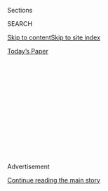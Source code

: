 <div id="app">

<div>

<div>

<div>

<div class="NYTAppHideMasthead css-1q2w90k e1suatyy0">

<div class="section css-ui9rw0 e1suatyy2">

<div class="css-eph4ug er09x8g0">

<div class="css-6n7j50">

</div>

<span class="css-1dv1kvn">Sections</span>

<div class="css-10488qs">

<span class="css-1dv1kvn">SEARCH</span>

</div>

[Skip to content](#site-content)[Skip to site
index](#site-index)

</div>

<div class="css-10698na e1huz5gh0">

</div>

</div>

<div id="masthead-bar-one" class="section hasLinks css-15hmgas e1csuq9d3">

<div class="css-uqyvli e1csuq9d0">

</div>

<div class="css-1uqjmks e1csuq9d1">

</div>

<div class="css-9e9ivx">

[](https://myaccount.nytimes3xbfgragh.onion/auth/login?response_type=cookie&client_id=vi)

</div>

<div class="css-1bvtpon e1csuq9d2">

[Today’s
Paper](https://www.nytimes3xbfgragh.onion/section/todayspaper)

</div>

</div>

</div>

</div>

<div data-aria-hidden="false">

<div id="site-content" data-role="main">

<div>

<div class="css-1aor85t" style="opacity:0.000000001;z-index:-1;visibility:hidden">

<div class="css-1hqnpie">

<div class="css-epjblv">

<span class="css-z6pdnw">A Simple Lemon Tart With Sensuous
Surprises</span>

</div>

<div class="css-k008qs">

<div class="css-1iwv8en">

<span class="css-18z7m18"></span>

<div>

<div>

</div>

</div>

</div>

<span class="css-1n6z4y">https://nyti.ms/2GMwfxu</span>

<div class="css-1705lsu">

<div class="css-4xjgmj">

<div class="css-4skfbu" data-role="toolbar" data-aria-label="Social Media Share buttons, Save button, and Comments Panel with current comment count" data-testid="share-tools">

  - 
  - 
  - 
  - 
    
    <div class="css-6n7j50">
    
    </div>

  - 

</div>

</div>

</div>

</div>

</div>

</div>

<div class="css-13pd83m">

</div>

<div id="top-wrapper" class="css-1sy8kpn">

<div id="top-slug" class="css-l9onyx">

Advertisement

</div>

[Continue reading the main
story](#after-top)

<div class="ad top-wrapper" style="text-align:center;height:100%;display:block;min-height:250px">

<div id="top" class="place-ad" data-position="top" data-size-key="top">

</div>

</div>

<div id="after-top">

</div>

</div>

<div id="sponsor-wrapper" class="css-1hyfx7x">

<div id="sponsor-slug" class="css-19vbshk">

Supported by

</div>

[Continue reading the main
story](#after-sponsor)

<div id="sponsor" class="ad sponsor-wrapper" style="text-align:center;height:100%;display:block">

</div>

<div id="after-sponsor">

</div>

</div>

[On Dessert](/column/on-dessert "On Dessert")

<div class="css-1vkm6nb ehdk2mb0">

# A Simple Lemon Tart With Sensuous Surprises

</div>

<div class="css-79elbk" data-testid="photoviewer-wrapper">

<div class="css-z3e15g" data-testid="photoviewer-wrapper-hidden">

</div>

<div class="css-1a48zt4 ehw59r15" data-testid="photoviewer-children">

![<span class="css-i48y28 e13ogyst0" data-aria-hidden="true">An
exuberant filling uses every bit of the fruit except the
seeds.</span><span class="css-ach9cc e1z0qqy90" itemprop="copyrightHolder"><span class="css-1ly73wi e1tej78p0">Credit...</span><span><span>Gentl
and Hyers for The New York Times. Food stylist: Maggie Ruggiero. Prop
stylist: Amy
Wilson.</span></span></span>](https://static01.graylady3jvrrxbe.onion/images/2018/03/25/magazine/25mag-ondessert/25mag-ondessert-articleLarge.jpg?quality=75&auto=webp&disable=upscale)

</div>

</div>

<div class="css-xt80pu e12qa4dv0">

<div class="css-18e8msd">

<div class="css-vp77d3 epjyd6m0">

<div class="css-1baulvz">

By <span class="css-1baulvz last-byline" itemprop="name">Dorie
Greenspan</span>

</div>

</div>

  - March 20,
    2018

  - 
    
    <div class="css-4xjgmj">
    
    <div class="css-d8bdto" data-role="toolbar" data-aria-label="Social Media Share buttons, Save button, and Comments Panel with current comment count" data-testid="share-tools">
    
      - 
      - 
      - 
      - 
        
        <div class="css-6n7j50">
        
        </div>
    
      - 
    
    </div>
    
    </div>

</div>

</div>

<div class="section meteredContent css-1r7ky0e" name="articleBody" itemprop="articleBody">

<div class="css-1fanzo5 StoryBodyCompanionColumn">

<div class="css-53u6y8">

Sometime during the first year that I was married, when I was teaching
myself to cook, I enrolled in a cake-decorating class. A course on how
not to turn steaks into hockey pucks might have been more useful at that
stage of my life, but I was already in thrall to baking. I bought myself
canvas pastry bags marked “Made in France” and outfitted them with a
wardrobe of accessories. Each week, I would take my place in front of a
ruled board, just as I had when I was learning cursive, and spend two
hours squeezing Crisco (cheaper and more forgiving than frosting) into
shapes that always fell short of botanical verisimilitude.

Eventually I developed a repertoire of pansies, ruffled leaves, shells,
swags and roses, never perfect, but nonetheless a source of pride. An
ambitious student, I also set myself the task of learning to construct
the most complicated desserts in the French canon. I worked my way
through the Parisian chef Gaston Lenôtre’s first English-language
cookbook, and on any old Tuesday night, I’d serve a gâteau St. Honoré —
puff pastry, cream puffs, two kinds of pastry cream and caramel, some
spun. I was learning techniques that I would continue to build on, and I
kept at it for a decade or so. Then came the great awakening: I caught
myself soaking a dainty cake with rum syrup, layering it with coffee
buttercream, frosting it, finishing it with piped rosettes ... and
craving a shortbread cookie. I was creating beautiful desserts, but the
more elaborate they were, the less I enjoyed eating them.

My tastes were changing. What I wanted was something trickier to achieve
than a bouquet of sugar-paste flowers: simplicity. Like a minimalist
architect, I began removing the superfluous and judging what I
constructed on its bedrock elements. I always knew that dessert’s only
purpose was pleasure. Now I wanted that pleasure to come from the
ingredients and how I worked with them, the juxtapositions of texture,
the combinations of flavors, the aromas that float into the kitchen when
the oven door opens and vanish an instant later.

I haven’t entirely given up on the intricate confections of my early
years. I still go over the top on birthday cakes — it’s my frosting
loophole. And I often decorate my desserts, but I try to make sure that
what’s outside is never more important than what’s within. The desserts
I’ve come to value are unassuming, yet they slyly call you to attention.
The texture of a well-made poundcake can pull you in like that. Cookies
with intermittent crunch, ice cream with a hard-to-place spice,
chocolate cakes with salt, classics resized or reshaped. They all have
this power, but the exemplar might be the lemon tart that I’ve been
baking for about 20 years.

</div>

</div>

<div class="css-1fanzo5 StoryBodyCompanionColumn">

<div class="css-53u6y8">

Like the best simple desserts, this one is plain, built on unremarkable
ingredients but reliant on each one of them. Nothing about its looks
dazzles: It’s a crust and a pale-colored filling that might or might not
have a few cracks on its surface. To me, there’s beauty in its
homeliness.

The filling’s texture is enigmatic. It has the qualities that make spoon
desserts so seductive: It cuts like pudding, clings tentatively to the
knife like jam and gently shimmies like custard. It’s slow to melt in
your mouth, a bit of unexpected sensuousness. And its flavor is bold.
It’s exuberantly, sharply, unequivocally, edgily lemony, capturing the
essence of the fruit because it uses every bit of it, peel, pith and
pulp — only the seeds are left behind. It’s the surprise in this simple
dessert. Alone, this mixture of lemon tempered by butter and sugar is
good but incomplete. The crust is as vital to the recipe as the filling.
It adds flavor and texture, balance and contrast; it rounds and finishes
the dessert.

I like to use a sweet dough (almost a cookie dough), and I like to roll
it a bit thicker than usual. A thin crust does a fine job of containing
the filling, but a more substantial crust adds a definitive texture,
creating a lively back-and-forth between its own snap and crumble and
the filling’s creaminess. And if it’s baked well, to a deep color, then
the crust will also have distinctive flavor — nutlike from the butter,
which browns as it bakes, and caramel from the sugar. It will have a
personality strong enough to be the filling’s true partner. And the tart
will be perfectly balanced. My younger self would have tipped the scale
and piped hillocks of cream over the top; my current self appreciates
the impulse, prefers a dusting of powdered sugar and bows to the wisdom
of less being immeasurably more.

**Recipe:** [Whole Lemon
Tart](https://cooking.nytimes3xbfgragh.onion/recipes/1019239-whole-lemon-tart)
| [Sweet Tart
Crust](https://cooking.nytimes3xbfgragh.onion/recipes/1019240-sweet-tart-crust)

</div>

</div>

</div>

<div>

</div>

<div>

</div>

<div>

</div>

<div>

<div id="bottom-wrapper" class="css-1ede5it">

<div id="bottom-slug" class="css-l9onyx">

Advertisement

</div>

[Continue reading the main
story](#after-bottom)

<div id="bottom" class="ad bottom-wrapper" style="text-align:center;height:100%;display:block;min-height:90px">

</div>

<div id="after-bottom">

</div>

</div>

</div>

</div>

</div>

## Site Index

<div>

</div>

## Site Information Navigation

  - [© <span>2020</span> <span>The New York Times
    Company</span>](https://help.nytimes3xbfgragh.onion/hc/en-us/articles/115014792127-Copyright-notice)

<!-- end list -->

  - [NYTCo](https://www.nytco.com/)
  - [Contact
    Us](https://help.nytimes3xbfgragh.onion/hc/en-us/articles/115015385887-Contact-Us)
  - [Work with us](https://www.nytco.com/careers/)
  - [Advertise](https://nytmediakit.com/)
  - [T Brand Studio](http://www.tbrandstudio.com/)
  - [Your Ad
    Choices](https://www.nytimes3xbfgragh.onion/privacy/cookie-policy#how-do-i-manage-trackers)
  - [Privacy](https://www.nytimes3xbfgragh.onion/privacy)
  - [Terms of
    Service](https://help.nytimes3xbfgragh.onion/hc/en-us/articles/115014893428-Terms-of-service)
  - [Terms of
    Sale](https://help.nytimes3xbfgragh.onion/hc/en-us/articles/115014893968-Terms-of-sale)
  - [Site
    Map](https://spiderbites.nytimes3xbfgragh.onion)
  - [Help](https://help.nytimes3xbfgragh.onion/hc/en-us)
  - [Subscriptions](https://www.nytimes3xbfgragh.onion/subscription?campaignId=37WXW)

</div>

</div>

</div>

</div>
